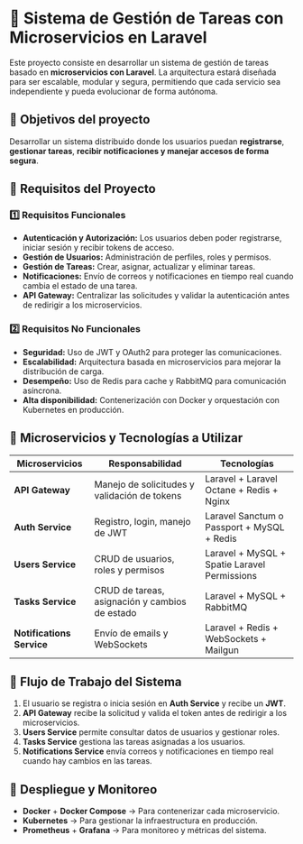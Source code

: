 # 📄 Sistema de Gestión de Tareas con Microservicios en Laravel

Este proyecto consiste en desarrollar un sistema de gestión de tareas basado en **microservicios con Laravel**. La arquitectura estará diseñada para ser escalable, modular y segura, permitiendo que cada servicio sea independiente y pueda evolucionar de forma autónoma.

## 📌 Objetivos del proyecto

Desarrollar un sistema distribuido donde los usuarios puedan **registrarse**, **gestionar tareas**, **recibir notificaciones y manejar accesos de forma segura**.

## 📌 Requisitos del Proyecto

### 1️⃣ Requisitos Funcionales

- **Autenticación y Autorización:** Los usuarios deben poder registrarse, iniciar sesión y recibir tokens de acceso.
- **Gestión de Usuarios:** Administración de perfiles, roles y permisos.
- **Gestión de Tareas:** Crear, asignar, actualizar y eliminar tareas.
- **Notificaciones:** Envío de correos y notificaciones en tiempo real cuando cambia el estado de una tarea.
- **API Gateway:** Centralizar las solicitudes y validar la autenticación antes de redirigir a los microservicios.

### 2️⃣ Requisitos No Funcionales

- **Seguridad:** Uso de JWT y OAuth2 para proteger las comunicaciones.
- **Escalabilidad:** Arquitectura basada en microservicios para mejorar la distribución de carga.
- **Desempeño:** Uso de Redis para cache y RabbitMQ para comunicación asíncrona.
- **Alta disponibilidad:** Contenerización con Docker y orquestación con Kubernetes en producción.

## 📌 Microservicios y Tecnologías a Utilizar

| Microservicios            | Responsabilidad                                | Tecnologías                                  |
| ------------------------- | ---------------------------------------------- | -------------------------------------------- |
| **API Gateway**           | Manejo de solicitudes y validación de tokens   | Laravel + Laravel Octane + Redis + Nginx     |
| **Auth Service**          | Registro, login, manejo de JWT                 | Laravel Sanctum o Passport + MySQL + Redis   |
| **Users Service**         | CRUD de usuarios, roles y permisos             | Laravel + MySQL + Spatie Laravel Permissions |
| **Tasks Service**         | CRUD de tareas, asignación y cambios de estado | Laravel + MySQL + RabbitMQ                   |
| **Notifications Service** | Envío de emails y WebSockets                   | Laravel + Redis + WebSockets + Mailgun       |

## 📌 Flujo de Trabajo del Sistema

1. El usuario se registra o inicia sesión en **Auth Service** y recibe un **JWT**.
2. **API Gateway** recibe la solicitud y valida el token antes de redirigir a los microservicios.
3. **Users Service** permite consultar datos de usuarios y gestionar roles.
4. **Tasks Service** gestiona las tareas asignadas a los usuarios.
5. **Notifications Service** envía correos y notificaciones en tiempo real cuando hay cambios en las tareas.

## 📌 Despliegue y Monitoreo

- **Docker** + **Docker Compose** → Para contenerizar cada microservicio.
- **Kubernetes** → Para gestionar la infraestructura en producción.
- **Prometheus** + **Grafana** → Para monitoreo y métricas del sistema.
